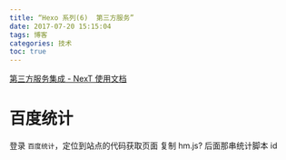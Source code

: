 ```yaml
---
title: “Hexo 系列(6)  第三方服务”
date: 2017-07-20 15:15:04
tags: 博客
categories: 技术
toc: true
---
```

[第三方服务集成 - NexT 使用文档](http://theme-next.iissnan.com/third-party-services.html#analytics-baidu)

# 百度统计

登录 `百度统计`，定位到站点的代码获取页面
复制 hm.js? 后面那串统计脚本 id